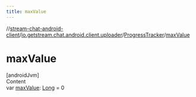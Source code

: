 ```yaml
---
title: maxValue
---
```

//[stream-chat-android-client](../../../index.md)/[io.getstream.chat.android.client.uploader](../index.md)/[ProgressTracker](index.md)/[maxValue](maxValue.md)



# maxValue  
[androidJvm]  
Content  
var [maxValue](maxValue.md): [Long](https://kotlinlang.org/api/latest/jvm/stdlib/kotlin/-long/index.html) = 0  



